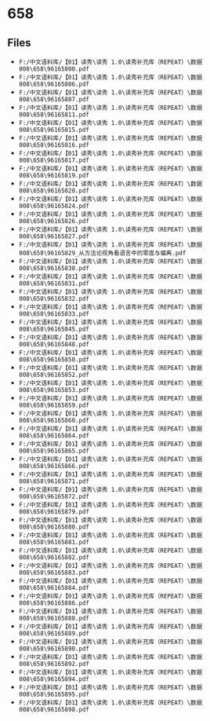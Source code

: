 # 658

## Files

- `F:/中文语料库/【01】读秀\读秀 1.0\读秀补充库（REPEAT）\数据008\658\96165800.pdf`
- `F:/中文语料库/【01】读秀\读秀 1.0\读秀补充库（REPEAT）\数据008\658\96165806.pdf`
- `F:/中文语料库/【01】读秀\读秀 1.0\读秀补充库（REPEAT）\数据008\658\96165807.pdf`
- `F:/中文语料库/【01】读秀\读秀 1.0\读秀补充库（REPEAT）\数据008\658\96165811.pdf`
- `F:/中文语料库/【01】读秀\读秀 1.0\读秀补充库（REPEAT）\数据008\658\96165815.pdf`
- `F:/中文语料库/【01】读秀\读秀 1.0\读秀补充库（REPEAT）\数据008\658\96165816.pdf`
- `F:/中文语料库/【01】读秀\读秀 1.0\读秀补充库（REPEAT）\数据008\658\96165817.pdf`
- `F:/中文语料库/【01】读秀\读秀 1.0\读秀补充库（REPEAT）\数据008\658\96165819.pdf`
- `F:/中文语料库/【01】读秀\读秀 1.0\读秀补充库（REPEAT）\数据008\658\96165820.pdf`
- `F:/中文语料库/【01】读秀\读秀 1.0\读秀补充库（REPEAT）\数据008\658\96165824.pdf`
- `F:/中文语料库/【01】读秀\读秀 1.0\读秀补充库（REPEAT）\数据008\658\96165826.pdf`
- `F:/中文语料库/【01】读秀\读秀 1.0\读秀补充库（REPEAT）\数据008\658\96165827.pdf`
- `F:/中文语料库/【01】读秀\读秀 1.0\读秀补充库（REPEAT）\数据008\658\96165829_从方法论视角看语言中的零度与偏离.pdf`
- `F:/中文语料库/【01】读秀\读秀 1.0\读秀补充库（REPEAT）\数据008\658\96165830.pdf`
- `F:/中文语料库/【01】读秀\读秀 1.0\读秀补充库（REPEAT）\数据008\658\96165831.pdf`
- `F:/中文语料库/【01】读秀\读秀 1.0\读秀补充库（REPEAT）\数据008\658\96165832.pdf`
- `F:/中文语料库/【01】读秀\读秀 1.0\读秀补充库（REPEAT）\数据008\658\96165833.pdf`
- `F:/中文语料库/【01】读秀\读秀 1.0\读秀补充库（REPEAT）\数据008\658\96165845.pdf`
- `F:/中文语料库/【01】读秀\读秀 1.0\读秀补充库（REPEAT）\数据008\658\96165848.pdf`
- `F:/中文语料库/【01】读秀\读秀 1.0\读秀补充库（REPEAT）\数据008\658\96165850.pdf`
- `F:/中文语料库/【01】读秀\读秀 1.0\读秀补充库（REPEAT）\数据008\658\96165852.pdf`
- `F:/中文语料库/【01】读秀\读秀 1.0\读秀补充库（REPEAT）\数据008\658\96165853.pdf`
- `F:/中文语料库/【01】读秀\读秀 1.0\读秀补充库（REPEAT）\数据008\658\96165859.pdf`
- `F:/中文语料库/【01】读秀\读秀 1.0\读秀补充库（REPEAT）\数据008\658\96165860.pdf`
- `F:/中文语料库/【01】读秀\读秀 1.0\读秀补充库（REPEAT）\数据008\658\96165864.pdf`
- `F:/中文语料库/【01】读秀\读秀 1.0\读秀补充库（REPEAT）\数据008\658\96165865.pdf`
- `F:/中文语料库/【01】读秀\读秀 1.0\读秀补充库（REPEAT）\数据008\658\96165866.pdf`
- `F:/中文语料库/【01】读秀\读秀 1.0\读秀补充库（REPEAT）\数据008\658\96165871.pdf`
- `F:/中文语料库/【01】读秀\读秀 1.0\读秀补充库（REPEAT）\数据008\658\96165872.pdf`
- `F:/中文语料库/【01】读秀\读秀 1.0\读秀补充库（REPEAT）\数据008\658\96165879.pdf`
- `F:/中文语料库/【01】读秀\读秀 1.0\读秀补充库（REPEAT）\数据008\658\96165880.pdf`
- `F:/中文语料库/【01】读秀\读秀 1.0\读秀补充库（REPEAT）\数据008\658\96165881.pdf`
- `F:/中文语料库/【01】读秀\读秀 1.0\读秀补充库（REPEAT）\数据008\658\96165882.pdf`
- `F:/中文语料库/【01】读秀\读秀 1.0\读秀补充库（REPEAT）\数据008\658\96165883.pdf`
- `F:/中文语料库/【01】读秀\读秀 1.0\读秀补充库（REPEAT）\数据008\658\96165884.pdf`
- `F:/中文语料库/【01】读秀\读秀 1.0\读秀补充库（REPEAT）\数据008\658\96165886.pdf`
- `F:/中文语料库/【01】读秀\读秀 1.0\读秀补充库（REPEAT）\数据008\658\96165888.pdf`
- `F:/中文语料库/【01】读秀\读秀 1.0\读秀补充库（REPEAT）\数据008\658\96165889.pdf`
- `F:/中文语料库/【01】读秀\读秀 1.0\读秀补充库（REPEAT）\数据008\658\96165890.pdf`
- `F:/中文语料库/【01】读秀\读秀 1.0\读秀补充库（REPEAT）\数据008\658\96165892.pdf`
- `F:/中文语料库/【01】读秀\读秀 1.0\读秀补充库（REPEAT）\数据008\658\96165894.pdf`
- `F:/中文语料库/【01】读秀\读秀 1.0\读秀补充库（REPEAT）\数据008\658\96165895.pdf`
- `F:/中文语料库/【01】读秀\读秀 1.0\读秀补充库（REPEAT）\数据008\658\96165898.pdf`
